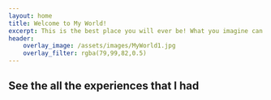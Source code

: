 ```yaml
---
layout: home
title: Welcome to My World!
excerpt: This is the best place you will ever be! What you imagine can become a reality!
header:
    overlay_image: /assets/images/MyWorld1.jpg
    overlay_filter: rgba(79,99,82,0.5)
---
```


## See the all the experiences that I had